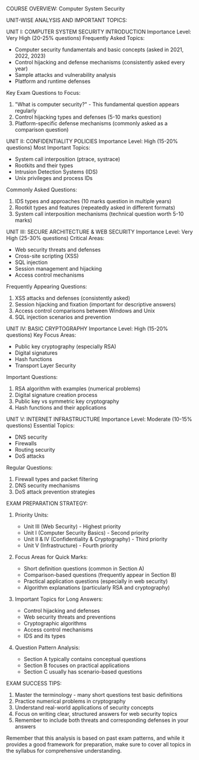 COURSE OVERVIEW:
Computer System Security 


UNIT-WISE ANALYSIS AND IMPORTANT TOPICS:

UNIT I: COMPUTER SYSTEM SECURITY INTRODUCTION
Importance Level: Very High (20-25% questions)
Frequently Asked Topics:
- Computer security fundamentals and basic concepts (asked in 2021, 2022, 2023)
- Control hijacking and defense mechanisms (consistently asked every year)
- Sample attacks and vulnerability analysis
- Platform and runtime defenses

Key Exam Questions to Focus:
1. "What is computer security?" - This fundamental question appears regularly
2. Control hijacking types and defenses (5-10 marks question)
3. Platform-specific defense mechanisms (commonly asked as a comparison question)

UNIT II: CONFIDENTIALITY POLICIES
Importance Level: High (15-20% questions)
Most Important Topics:
- System call interposition (ptrace, systrace)
- Rootkits and their types
- Intrusion Detection Systems (IDS)
- Unix privileges and process IDs

Commonly Asked Questions:
1. IDS types and approaches (10 marks question in multiple years)
2. Rootkit types and features (repeatedly asked in different formats)
3. System call interposition mechanisms (technical question worth 5-10 marks)

UNIT III: SECURE ARCHITECTURE & WEB SECURITY
Importance Level: Very High (25-30% questions)
Critical Areas:
- Web security threats and defenses
- Cross-site scripting (XSS)
- SQL injection
- Session management and hijacking
- Access control mechanisms

Frequently Appearing Questions:
1. XSS attacks and defenses (consistently asked)
2. Session hijacking and fixation (important for descriptive answers)
3. Access control comparisons between Windows and Unix
4. SQL injection scenarios and prevention

UNIT IV: BASIC CRYPTOGRAPHY
Importance Level: High (15-20% questions)
Key Focus Areas:
- Public key cryptography (especially RSA)
- Digital signatures
- Hash functions
- Transport Layer Security

Important Questions:
1. RSA algorithm with examples (numerical problems)
2. Digital signature creation process
3. Public key vs symmetric key cryptography
4. Hash functions and their applications

UNIT V: INTERNET INFRASTRUCTURE
Importance Level: Moderate (10-15% questions)
Essential Topics:
- DNS security
- Firewalls
- Routing security
- DoS attacks

Regular Questions:
1. Firewall types and packet filtering
2. DNS security mechanisms
3. DoS attack prevention strategies

EXAM PREPARATION STRATEGY:

1. Priority Units:
   - Unit III (Web Security) - Highest priority
   - Unit I (Computer Security Basics) - Second priority
   - Unit II & IV (Confidentiality & Cryptography) - Third priority
   - Unit V (Infrastructure) - Fourth priority

2. Focus Areas for Quick Marks:
   - Short definition questions (common in Section A)
   - Comparison-based questions (frequently appear in Section B)
   - Practical application questions (especially in web security)
   - Algorithm explanations (particularly RSA and cryptography)

3. Important Topics for Long Answers:
   - Control hijacking and defenses
   - Web security threats and preventions
   - Cryptographic algorithms
   - Access control mechanisms
   - IDS and its types

4. Question Pattern Analysis:
   - Section A typically contains conceptual questions
   - Section B focuses on practical applications
   - Section C usually has scenario-based questions

EXAM SUCCESS TIPS:
1. Master the terminology - many short questions test basic definitions
2. Practice numerical problems in cryptography
3. Understand real-world applications of security concepts
4. Focus on writing clear, structured answers for web security topics
5. Remember to include both threats and corresponding defenses in your answers

Remember that this analysis is based on past exam patterns, and while it provides a good framework for preparation, make sure to cover all topics in the syllabus for comprehensive understanding.
